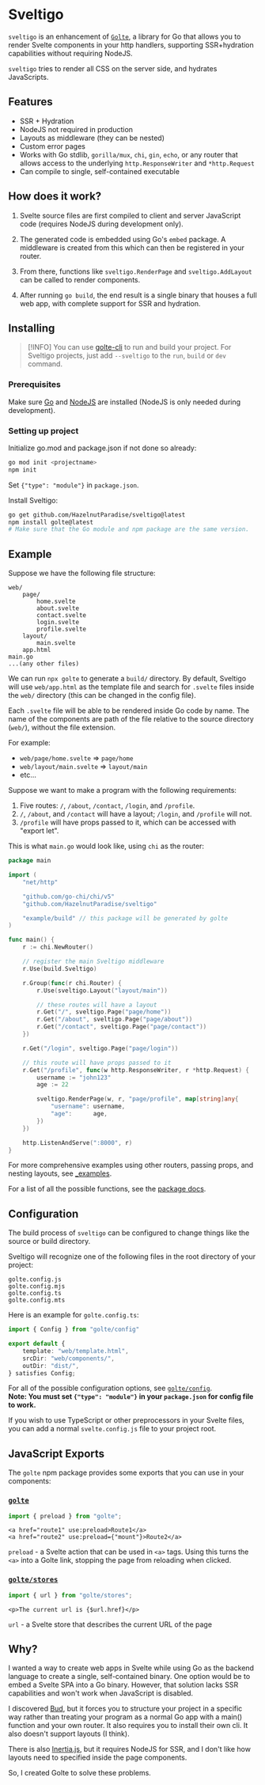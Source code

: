 # Sveltigo

`sveltigo` is an enhancement of [`Golte`](https://github.com/nichady/golte), a library for Go that allows you to render Svelte components in your http handlers, supporting SSR+hydration capabilities without requiring NodeJS.

`sveltigo` tries to render all CSS on the server side, and hydrates JavaScripts.

## Features

- SSR + Hydration
- NodeJS not required in production
- Layouts as middleware (they can be nested)
- Custom error pages
- Works with Go stdlib, `gorilla/mux`, `chi`, `gin`, `echo`, or any router that allows access to the underlying `http.ResponseWriter` and `*http.Request`
- Can compile to single, self-contained executable

## How does it work?

1. Svelte source files are first compiled to client and server JavaScript code (requires NodeJS during development only).

2. The generated code is embedded using Go's `embed` package. A middleware is created from this which can then be registered in your router.

3. From there, functions like `sveltigo.RenderPage` and `sveltigo.AddLayout` can be called to render components.

4. After running `go build`, the end result is a single binary that houses a full web app, with complete support for SSR and hydration.

## Installing

> [!INFO]
> You can use [golte-cli](https://github.com/TimLai666/golte-cli) to run and build your project.
> For Sveltigo projects, just add `--sveltigo` to the `run`, `build` or `dev` command.

### Prerequisites

Make sure [Go](https://go.dev) and [NodeJS](https://nodejs.org) are installed (NodeJS is only needed during development).

### Setting up project

Initialize go.mod and package.json if not done so already:
```sh
go mod init <projectname>
npm init
```

Set `{"type": "module"}` in `package.json`.

Install Sveltigo:

```sh
go get github.com/HazelnutParadise/sveltigo@latest
npm install golte@latest
# Make sure that the Go module and npm package are the same version.
```

## Example

Suppose we have the following file structure:
```
web/
    page/
        home.svelte
        about.svelte
        contact.svelte
        login.svelte
		profile.svelte
    layout/
        main.svelte
    app.html
main.go
...(any other files)
```

We can run `npx golte` to generate a `build/` directory.
By default, Sveltigo will use `web/app.html` as the template file and search for `.svelte` files inside the `web/` directory (this can be changed in the config file).

Each `.svelte` file will be able to be rendered inside Go code by name. The name of the components are path of the file relative to the source directory (`web/`), without the file extension.

For example:
-  `web/page/home.svelte` => `page/home`
-  `web/layout/main.svelte` => `layout/main`
-  etc...

Suppose we want to make a program with the following requirements:
1. Five routes: `/`, `/about`, `/contact`, `/login`, and `/profile`.
2. `/`, `/about`, and `/contact` will have a layout; `/login`, and `/profile` will not.
3. `/profile` will have props passed to it, which can be accessed with "export let".

This is what `main.go` would look like, using `chi` as the router:

```go
package main

import (
	"net/http"

	"github.com/go-chi/chi/v5"
	"github.com/HazelnutParadise/sveltigo"

	"example/build" // this package will be generated by golte
)

func main() {
	r := chi.NewRouter()

	// register the main Sveltigo middleware
	r.Use(build.Sveltigo)

	r.Group(func(r chi.Router) {
		r.Use(sveltigo.Layout("layout/main"))

		// these routes will have a layout
		r.Get("/", sveltigo.Page("page/home"))
		r.Get("/about", sveltigo.Page("page/about"))
		r.Get("/contact", sveltigo.Page("page/contact"))
	})

	r.Get("/login", sveltigo.Page("page/login"))

	// this route will have props passed to it
	r.Get("/profile", func(w http.ResponseWriter, r *http.Request) {
		username := "john123"
		age := 22

		sveltigo.RenderPage(w, r, "page/profile", map[string]any{
			"username": username,
			"age":      age,
		})
	})

	http.ListenAndServe(":8000", r)
}
```

For more comprehensive examples using other routers, passing props, and nesting layouts, see [_examples](_examples/).

For a list of all the possible functions, see the [package docs](https://pkg.go.dev/github.com/HazelnutParadise/sveltigo).

## Configuration

The build process of `sveltigo` can be configured to change things like the source or build directory.

Sveltigo will recognize one of the following files in the root directory of your project:
```
golte.config.js
golte.config.mjs
golte.config.ts
golte.config.mts
```

Here is an example for `golte.config.ts`:
```typescript
import { Config } from "golte/config"

export default {
	template: "web/template.html",
	srcDir: "web/components/",
	outDir: "dist/",
} satisfies Config;
```

For all of the possible configuration options, see [`golte/config`](ts/public/config/index.ts).<br>
**Note: You must set `{"type": "module"}` in your `package.json` for config file to work.**

If you wish to use TypeScript or other preprocessors in your Svelte files, you can add a normal `svelte.config.js` file to your project root.

## JavaScript Exports 

The `golte` npm package provides some exports that you can use in your components:

### [`golte`](ts/public/index.ts)

```typescript
import { preload } from "golte";
```
```svelte
<a href="route1" use:preload>Route1</a>
<a href="route2" use:preload={"mount"}>Route2</a>
```

`preload` - a Svelte action that can be used in `<a>` tags. Using this turns the `<a>` into a Golte link, stopping the page from reloading when clicked.

### [`golte/stores`](ts/public/stores/index.ts)

```typescript
import { url } from "golte/stores";
```
```svelte
<p>The current url is {$url.href}</p>
```

`url` - a Svelte store that describes the current URL of the page

## Why?

I wanted a way to create web apps in Svelte while using Go as the backend language to create a single, self-contained binary. One option would be to embed a Svelte SPA into a Go binary. However, that solution lacks SSR capabilities and won't work when JavaScript is disabled.

I discovered [Bud](https://github.com/livebud/bud), but it forces you to structure your project in a specific way rather than treating your program as a normal Go app with a main() function and your own router. It also requires you to install their own cli. It also doesn't support layouts (I think).

There is also [Inertia.js](https://github.com/inertiajs/inertia), but it requires NodeJS for SSR, and I don't like how layouts need to specified inside the page components.

So, I created Golte to solve these problems.
